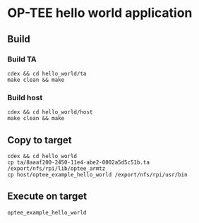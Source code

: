 # OP-TEE hello world application

## Build

### Build TA
```
cdex && cd hello_world/ta
make clean && make
```

### Build host
```
cdex && cd hello_world/host
make clean && make
```

## Copy to target
```
cdex && cd hello_world
cp ta/8aaaf200-2450-11e4-abe2-0002a5d5c51b.ta /export/nfs/rpi/lib/optee_armtz
cp host/optee_example_hello_world /export/nfs/rpi/usr/bin
```

## Execute on target
```
optee_example_hello_world
```

